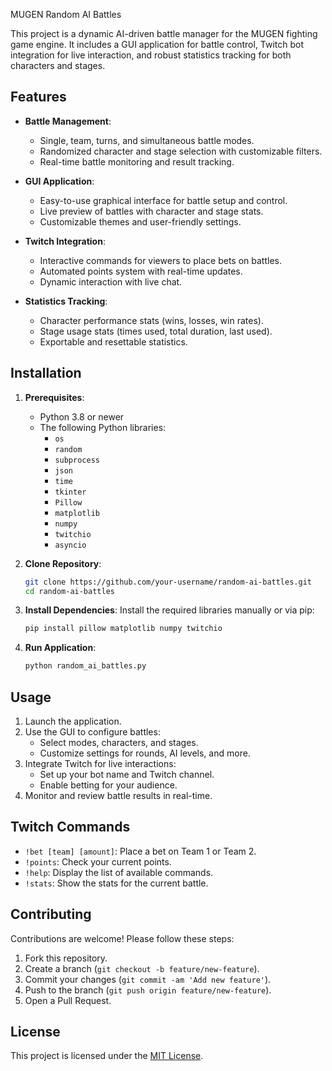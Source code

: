 MUGEN Random AI Battles

This project is a dynamic AI-driven battle manager for the MUGEN fighting game engine. It includes a GUI application for battle control, Twitch bot integration for live interaction, and robust statistics tracking for both characters and stages.

## Features

- **Battle Management**:
  - Single, team, turns, and simultaneous battle modes.
  - Randomized character and stage selection with customizable filters.
  - Real-time battle monitoring and result tracking.

- **GUI Application**:
  - Easy-to-use graphical interface for battle setup and control.
  - Live preview of battles with character and stage stats.
  - Customizable themes and user-friendly settings.

- **Twitch Integration**:
  - Interactive commands for viewers to place bets on battles.
  - Automated points system with real-time updates.
  - Dynamic interaction with live chat.

- **Statistics Tracking**:
  - Character performance stats (wins, losses, win rates).
  - Stage usage stats (times used, total duration, last used).
  - Exportable and resettable statistics.

## Installation

1. **Prerequisites**:
   - Python 3.8 or newer
   - The following Python libraries:
     - `os`
     - `random`
     - `subprocess`
     - `json`
     - `time`
     - `tkinter`
     - `Pillow`
     - `matplotlib`
     - `numpy`
     - `twitchio`
     - `asyncio`

2. **Clone Repository**:
   ```bash
   git clone https://github.com/your-username/random-ai-battles.git
   cd random-ai-battles
   ```

3. **Install Dependencies**:
   Install the required libraries manually or via pip:
   ```bash
   pip install pillow matplotlib numpy twitchio
   ```

4. **Run Application**:
   ```bash
   python random_ai_battles.py
   ```

## Usage

1. Launch the application.
2. Use the GUI to configure battles:
   - Select modes, characters, and stages.
   - Customize settings for rounds, AI levels, and more.
3. Integrate Twitch for live interactions:
   - Set up your bot name and Twitch channel.
   - Enable betting for your audience.
4. Monitor and review battle results in real-time.

## Twitch Commands

- `!bet [team] [amount]`: Place a bet on Team 1 or Team 2.
- `!points`: Check your current points.
- `!help`: Display the list of available commands.
- `!stats`: Show the stats for the current battle.

## Contributing

Contributions are welcome! Please follow these steps:

1. Fork this repository.
2. Create a branch (`git checkout -b feature/new-feature`).
3. Commit your changes (`git commit -am 'Add new feature'`).
4. Push to the branch (`git push origin feature/new-feature`).
5. Open a Pull Request.

## License

This project is licensed under the [MIT License](LICENSE).

